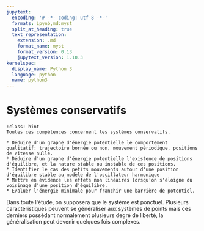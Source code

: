 ```yaml
---
jupytext:
  encoding: '# -*- coding: utf-8 -*-'
  formats: ipynb,md:myst
  split_at_heading: true
  text_representation:
    extension: .md
    format_name: myst
    format_version: 0.13
    jupytext_version: 1.10.3
kernelspec:
  display_name: Python 3
  language: python
  name: python3
---
```

# Systèmes conservatifs

````{admonition} Objectifs
:class: hint
Toutes ces compétences concernent les systèmes conservatifs.

* Déduire d'un graphe d'énergie potentielle le comportement qualitatif: trajectoire bornée ou non, mouvement périodique, positions de vitesse nulle.
* Déduire d'un graphe d'énergie potentielle l'existence de positions d'équilibre, et la nature stable ou instable de ces positions.
* Identifier le cas des petits mouvements autour d'une position d'équilibre stable au modèle de l'oscillateur harmonique
* Mettre en évidence les effets non linéaires lorsqu'on s'éloigne du voisinage d'une position d'équilibre.
* Evaluer l'énergie minimale pour franchir une barrière de potentiel.
````

Dans toute l'étude, on supposera que le système est ponctuel. Plusieurs caractéristiques peuvent se généraliser aux systèmes de points mais ces derniers possédant normalement plusieurs degré de liberté, la généralisation peut devenir quelques fois complexes.


